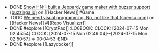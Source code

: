 - DONE [Show HN: I built a Jeopardy game maker with buzzer support (buzzinga.io)](https://news.ycombinator.com/item?id=40960508) on [[Hacker News]] #Game
- TODO [We need visual programming. No, not like that (sbensu.com)](https://news.ycombinator.com/item?id=40937119) on [[Hacker News]] #[[Repo Visualizer]]
- DONE #explore [[CryptPad]]
  :LOGBOOK:
  CLOCK: [2024-07-15 Mon 02:45:54]
  CLOCK: [2024-07-15 Mon 02:46:04]--[2024-07-15 Mon 02:50:57] =>  00:04:53
  :END:
- DONE #explore [[Lazydocker]]